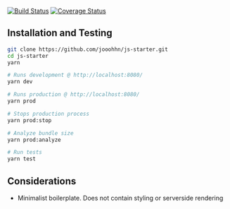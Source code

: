 [![Build Status](https://img.shields.io/travis/jooohhn/js-starter.svg?style=flat-square)](https://travis-ci.org/jooohhn/js-starter)
[![Coverage Status](https://img.shields.io/coveralls/jooohhn/js-starter.svg?style=flat-square)](https://coveralls.io/github/jooohhn/js-starter?branch=master)


## Installation and Testing
```bash
git clone https://github.com/jooohhn/js-starter.git
cd js-starter
yarn

# Runs development @ http://localhost:8080/
yarn dev

# Runs production @ http://localhost:8080/
yarn prod

# Stops production process
yarn prod:stop

# Analyze bundle size
yarn prod:analyze

# Run tests
yarn test
```

## Considerations
- Minimalist boilerplate. Does not contain styling or serverside rendering